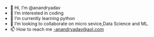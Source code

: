 - 👋 Hi, I’m @anandryadav
- 👀 I’m interested in coding
- 🌱 I’m currently learning python 
- 💞️ I’m looking to collaborate on micro sevice,Data Science and ML.
- 📫 How to reach me -anandryadav@aol.com

<!---
anandryadav/anandryadav is a ✨ special ✨ repository because its `README.md` (this file) appears on your GitHub profile.
You can click the Preview link to take a look at your changes.
--->
